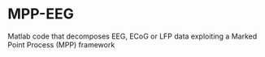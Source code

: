 # MPP-EEG
Matlab code that decomposes EEG, ECoG or LFP data exploiting a Marked Point Process (MPP) framework 
